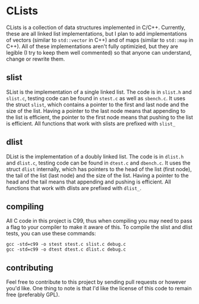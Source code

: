 CLists
======

CLists is a collection of data structures implemented in C/C++. Currently, these are all linked list implementations, but I plan to add implementations of vectors (similar to `std::vector` in C++) and of maps (similar to `std::map` in C++). All of these implementations aren't fully optimizied, but they are legible (I try to keep them well commented) so that anyone can understand, change or rewrite them.

slist
-----

SList is the implementation of a single linked list. The code is in `slist.h` and `slist.c`, testing code can be found in `stest.c` as well as `sbench.c`. It uses the struct `slist`, which contains a pointer to the first and last node and the size of the list. Having a pointer to the last node means that appending to the list is efficient, the pointer to the first node means that pushing to the list is efficient. All functions that work with slists are prefixed with `slist_`

dlist
-----

DList is the implementation of a doubly linked list. The code is in `dlist.h` and `dlist.c`, testing code can be found in `dtest.c` and `dbench.c`. It uses the struct `dlist` internally, which has pointers to the head of the list (first node), the tail of the list (last node) and the size of the list. Having a pointer to the head and the tail means that appending and pushing is efficient. All functions that work with dlists are prefixed with `dlist_`. 

compiling
---------

All C code in this project is C99, thus when compiling you may need to pass a flag to your compiler to make it aware of this. To compile the slist and dlist tests, you can use these commands:
```
gcc -std=c99 -o stest stest.c slist.c debug.c
gcc -std=c99 -o dtest dtest.c dlist.c debug.c
```

contributing
------------

Feel free to contribute to this project by sending pull requests or however you'd like. One thing to note is that I'd like the license of this code to remain free (preferably GPL).
